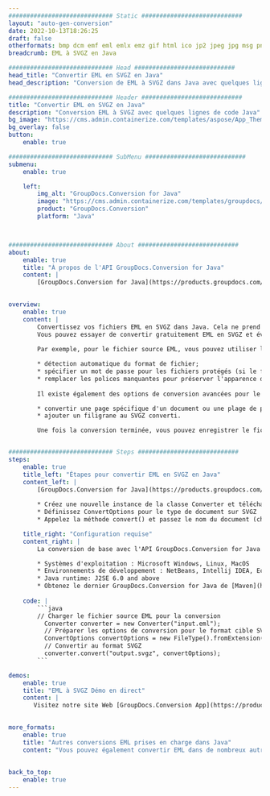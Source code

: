 ```yaml
---
############################# Static ############################
layout: "auto-gen-conversion"
date: 2022-10-13T18:26:25
draft: false
otherformats: bmp dcm emf eml emlx emz gif html ico jp2 jpeg jpg msg png psb psd svg svgz tga tif tiff webp wmf wmz
breadcrumb: EML à SVGZ en Java

############################# Head ############################
head_title: "Convertir EML en SVGZ en Java"
head_description: "Conversion de EML à SVGZ dans Java avec quelques lignes de code. Convertissez plus de 160 formats de fichiers à l'aide de l'API de conversion de documents GroupDocs pour Java"

############################# Header ############################
title: "Convertir EML en SVGZ en Java"
description: "Conversion EML à SVGZ avec quelques lignes de code Java"
bg_image: "https://cms.admin.containerize.com/templates/aspose/App_Themes/V3/images/bg/header1.png"
bg_overlay: false
button:
    enable: true

############################# SubMenu ############################
submenu:
    enable: true

    left:
        img_alt: "GroupDocs.Conversion for Java"
        image: "https://cms.admin.containerize.com/templates/groupdocs/images/product-logos/90x90-noborder/groupdocs-conversion-java.png"
        product: "GroupDocs.Conversion"
        platform: "Java"



############################# About ############################
about:
    enable: true
    title: "À propos de l'API GroupDocs.Conversion for Java"
    content: |
        [GroupDocs.Conversion for Java](https://products.groupdocs.com/conversion/java/) est une API de conversion de format de fichier avancée pour la conversion entre les formats d'image et de document populaires tels que Microsoft Office, OpenDocument, PDF, HTML, e-mail, CAO. et bien plus encore avec seulement quelques lignes de code. L'API native détecte automatiquement les formats des documents originaux et propose de nombreuses options de personnalisation des documents convertis. Outre la fonction d'extraction d'informations d'un document, il prend également en charge la mise en cache des résultats de conversion sur le disque local par défaut. Cependant, tout type de stockage de cache peut être pris en charge en implémentant les interfaces appropriées - Amazon S3, Dropbox, Google Drive, Windows Azure, Reddis ou tout autre.
    

overview:
    enable: true
    content: |
        Convertissez vos fichiers EML en SVGZ dans Java. Cela ne prend que quelques lignes de code Java sur n'importe quelle plate-forme de votre choix, telle que Windows, Linux, macOS.
        Vous pouvez essayer de convertir gratuitement EML en SVGZ et évaluer la qualité des résultats de conversion. En plus des scripts de conversion de fichiers simples, vous pouvez essayer des options plus sophistiquées pour charger le fichier source EML et stocker la sortie SVGZ. 
        
        Par exemple, pour le fichier source EML, vous pouvez utiliser les options de chargement suivantes :

        * détection automatique du format de fichier;
        * spécifier un mot de passe pour les fichiers protégés (si le format de fichier le prend en charge);
        * remplacer les polices manquantes pour préserver l'apparence du document.
        
        Il existe également des options de conversion avancées pour le fichier SVGZ :

        * convertir une page spécifique d'un document ou une plage de pages;
        * ajouter un filigrane au SVGZ converti.

        Une fois la conversion terminée, vous pouvez enregistrer le fichier SVGZ dans votre chemin de fichier local ou dans un stockage tiers tel que FTP, Amazon S3, Google Drive, Dropbox, etc. Veuillez noter - pour convertir EML à SVGZ, vous n'avez pas besoin d'installer de logiciel supplémentaire, tel que MS Office, Open Office, Adobe Acrobat Reader, etc.


############################# Steps ############################
steps:
    enable: true
    title_left: "Étapes pour convertir EML en SVGZ en Java"
    content_left: |
        [GroupDocs.Conversion for Java](https://products.groupdocs.com/conversion/java/) permet aux développeurs de convertir facilement le fichier EML en SVGZ avec quelques lignes de code.
        
        * Créez une nouvelle instance de la classe Converter et téléchargez le fichier EML avec le chemin complet
        * Définissez ConvertOptions pour le type de document sur SVGZ
        * Appelez la méthode convert() et passez le nom du document (chemin complet) et le format (SVGZ) en tant que paramètre

    title_right: "Configuration requise"
    content_right: |
        La conversion de base avec l'API GroupDocs.Conversion for Java peut être effectuée avec seulement quelques lignes de code. Nos API sont prises en charge sur toutes les principales plates-formes et systèmes d'exploitation. Avant d'exécuter le code ci-dessous, assurez-vous que les prérequis suivants sont installés sur votre système.

        * Systèmes d'exploitation : Microsoft Windows, Linux, MacOS
        * Environnements de développement : NetBeans, Intellij IDEA, Eclipse, etc.
        * Java runtime: J2SE 6.0 and above
        * Obtenez le dernier GroupDocs.Conversion for Java de [Maven](https://repository.groupdocs.com/webapp/#/artifacts/browse/tree/General/repo/com/groupdocs/groupdocs-conversion)
         
    code: |
        ```java    
        // Charger le fichier source EML pour la conversion
          Converter converter = new Converter("input.eml");
          // Préparer les options de conversion pour le format cible SVGZ
          ConvertOptions convertOptions = new FileType().fromExtension("svgz").getConvertOptions();
          // Convertir au format SVGZ
          converter.convert("output.svgz", convertOptions);
        ```

demos:
    enable: true
    title: "EML à SVGZ Démo en direct"
    content: |
       Visitez notre site Web [GroupDocs.Conversion App](https://products.groupdocs.app/conversion/family) et essayez la conversion EML à SVGZ maintenant. La démo gratuite présente les avantages suivants
          

more_formats:
    enable: true
    title: "Autres conversions EML prises en charge dans Java"
    content: "Vous pouvez également convertir EML dans de nombreux autres formats de fichiers. Veuillez consulter la liste ci-dessous."
       
       
back_to_top:
    enable: true
---
```

